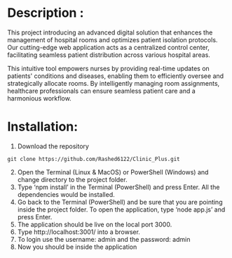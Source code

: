# Description :
This project introducing an advanced digital solution that enhances the management of hospital rooms and optimizes patient isolation protocols. Our cutting-edge web application acts as a centralized control center, facilitating seamless patient distribution across various hospital areas.

This intuitive tool empowers nurses by providing real-time updates on patients' conditions and diseases, enabling them to efficiently oversee and strategically allocate rooms. By intelligently managing room assignments, healthcare professionals can ensure seamless patient care and a harmonious workflow.



# Installation:
1.	Download the repository
```
git clone https://github.com/Rashed6122/Clinic_Plus.git
```
2.	Open the Terminal (Linux & MacOS) or PowerShell (Windows) and change directory to the project folder.
3.	Type ‘npm install’ in the Terminal (PowerShell) and press Enter. All the dependencies would be installed.
4.	Go back to the Terminal (PowerShell) and be sure that you are pointing inside the project folder. To open the application, type ‘node app.js’ and press Enter.
5.	The application should be live on the local port 3000.  
6.	Type http://localhost:3001/ into a browser.
7.	To login use the username: admin  and the password: admin
8.	Now you should be inside the application
